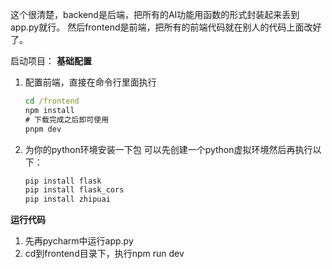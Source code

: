 这个很清楚，backend是后端，把所有的AI功能用函数的形式封装起来丢到app.py就行。
然后frontend是前端，把所有的前端代码就在别人的代码上面改好了。

启动项目：
**基础配置**

1. 配置前端，直接在命令行里面执行
   ```cmd
   cd /frontend
   npm install
   # 下载完成之后即可使用
   pnpm dev
   ```

2. 为你的python环境安装一下包
   可以先创建一个python虚拟环境然后再执行以下：
   ```cmd
   pip install flask
   pip install flask_cors
   pip install zhipuai
   ```  

**运行代码**
1. 先再pycharm中运行app.py
2. cd到frontend目录下，执行npm run dev